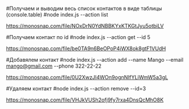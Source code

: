 #Получаем и выводим весь список контактов в виде таблицы (console.table)
#node index.js --action list

https://monosnap.com/file/NOxDrN0YdNBBKYxKTKGtJyu5otbiLV


#Получаем контакт по id
#node index.js --action get --id 5

https://monosnap.com/file/be0TA9n6BeOPoP4iWX8ok8gtF1VUdH


#Добавялем контакт
#node index.js --action add --name Mango --email mango@gmail.com --phone 322-22-22

https://monosnap.com/file/0U2XwzJl4WOn9ognNIfYLiWmW5a3gL

#Удаляем контакт
#node index.js --action remove --id=3

https://monosnap.com/file/VHJkVUSh2ofj9fy7rxa4DnsQcMhO8K